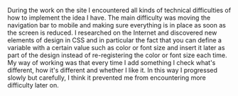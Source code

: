 During the work on the site I encountered all kinds of technical difficulties of how to implement the idea I have.
The main difficulty was moving the navigation bar to mobile and making sure everything is in place as soon as the screen is reduced.
I researched on the Internet and discovered new elements of design in CSS and in particular the fact that you can define a variable with a certain value such as color or font size and insert it later as part of the design instead of re-registering the color or font size each time.
My way of working was that every time I add something I check what's different, how it's different and whether I like it. In this way I progressed slowly but carefully, I think it prevented me from encountering more difficulty later on.
